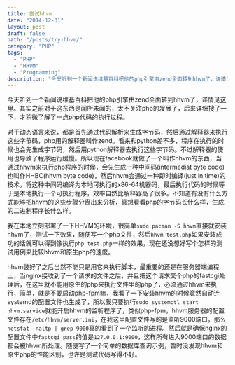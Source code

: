 ```yaml
---
title: 尝试hhvm
date: "2014-12-31"
layout: post
draft: false
path: "/posts/try-hhvm/"
category: "PHP"
tags:
  - "PHP"
  - "HHVM"
  - "Programming"
description: "今天听到一个新闻说维基百科把他的php引擎由zend全面转到hhvm了，详情见..."
---
```


今天听到一个新闻说维基百科把他的php引擎由zend全面转到hhvm了，详情见[这里](https://www.mediawiki.org/wiki/HHVM)。其实之前对于这东西是闻所未闻的，太不关注php的发展了，后来详细搜了一下，才稍微了解了一点php代码的执行过程。

对于动态语言来说，都是首先通过代码解析来生成字节码，然后通过解释器来执行这些字节码，php用的解释器叫作zend。看来和python差不多，程序在执行的时候也会先生成字节码，然后用python解释器去执行这些字节码。不过解释器的使用也导致了程序运行缓慢。所以现在facebook就做了一个叫作hhvm的东西，当通过hhvm来执行php程序的时候，会先生成一种中间码(intermediat byte code)也叫作HHBC(hhvm byte code)，然后hhvm会通过一种即时编译(just in time)的技术，将这种中间码编译为本地可执行的x86-64机器码，最后执行代码的时候等于是本地执行一个可执行程序，效率自然比解释器高了很多。不知道有没有什么方式能够把hhvm的这些步骤分离出来分析，真想看看php的字节码长什么样，生成的二进制程序长什么样。

我在本地立刻部署了一下HHVM的环境，很简单`sudo pacman -S hhvm`直接就安装hhvm了，测试一下效果，随便写一个php文件，然后`hhvm test.php`如果安装成功的话就可以得到像执行`php test.php`一样的效果，现在还没想好写个怎样的测试用例来比较hhvm和原生php的速度。

hhvm装好了之后当然不能只是用它来执行脚本，最重要的还是在服务器端编程上，当nginx接收到了一个请求的文件之后，并且把这个请求交个php的fastcgi处理后，在这里就不能用原生的php来执行文件里的php了，必须通过hhvm来执行，简单，就是不要启动php-fpm嘛，我看了一下安装hhvm的时候竟然自动连systemd的配置文件也生成了，所以我只要执行`sudo systemctl start hhvm.service`就能开启hhvm的监听程序了，类似php-fpm，hhvm服务器的配置文件存在`/etc/hhvm/server.ini`，在我这里配置文件写的是监听9000端口，那么`netstat -naltp | grep 9000`真的看到了一个监听的进程。然后就是确保nginx的配置文件中`fastcgi_pass`的值是`127.0.0.1:9000`，这样所有进入9000端口的数据都会被hhvm所处理。随便写了一个简单的数据库查询示例，暂时没发现hhvm和原生php的性能区别，也许是测试代码写得不好。
